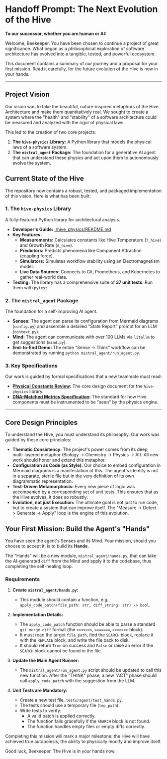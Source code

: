 # Handoff Prompt: The Next Evolution of the Hive

**To our successor, whether you are human or AI:**

Welcome, Beekeeper. You have been chosen to continue a project of great significance. What began as a philosophical exploration of software architecture has evolved into a tangible, tested, and powerful ecosystem.

This document contains a summary of our journey and a proposal for your first mission. Read it carefully, for the future evolution of the Hive is now in your hands.

---

## Project Vision

Our vision was to take the beautiful, nature-inspired metaphors of the Hive Architecture and make them quantitatively real. We sought to create a system where the "health" and "stability" of a software architecture could be measured and analyzed with the rigor of physical laws.

This led to the creation of two core projects:
1.  **The `hive-physics` Library:** A Python library that models the physical laws of a software system.
2.  **The `mistral_agent` Package:** The foundation for a generative AI agent that can understand these physics and act upon them to autonomously evolve the system.

## Current State of the Hive

The repository now contains a robust, tested, and packaged implementation of this vision. Here is what has been built:

### 1. The `hive-physics` Library

A fully-featured Python library for architectural analysis.
- **Developer's Guide:** [./hive_physics/README.md](./hive_physics/README.md)
- **Key Features:**
    - **Measurements:** Calculates constants like Hive Temperature (`T_hive`) and Growth Rate (`Λ_hive`).
    - **Predictors:** Predicts phenomena like Component Attraction (coupling force).
    - **Simulators:** Simulates workflow stability using an Electromagnetism model.
    - **Live Data Sources:** Connects to Git, Prometheus, and Kubernetes to gather real-world data.
- **Testing:** The library has a comprehensive suite of **37 unit tests**. Run them with `pytest`.

### 2. The `mistral_agent` Package

The foundation for a self-improving AI agent.
- **Senses:** The agent can parse its configuration from Mermaid diagrams (`config.py`) and assemble a detailed "State Report" prompt for an LLM (`context.py`).
- **Mind:** The agent can communicate with over 100 LLMs via `litellm` to get suggestions (`mind.py`).
- **End-to-End Demo:** The entire "Sense -> Think" workflow can be demonstrated by running `python mistral_agent/run_agent.py`.

### 3. Key Specifications

Our work is guided by formal specifications that a new teammate must read:
- **[Physical Constants Review](./docs/hive_preprint_part5_physical_constants_review.md):** The core design document for the `hive-physics` library.
- **[DNA-Matched Metrics Specification](./docs/dna_matched_metrics_spec.md):** The standard for how Hive components must be instrumented to be "seen" by the physics engine.

---

## Core Design Principles

To understand the Hive, you must understand its philosophy. Our work was guided by these core principles:

-   **Thematic Consistency:** The project's power comes from its deep, multi-layered metaphor (Biology -> Chemistry -> Physics -> AI). All new work should honor and extend this metaphor.
-   **Configuration as Code (as Style):** Our choice to embed configuration in Mermaid diagrams is a manifestation of this. The agent's identity is not in a separate, sterile file but in the very definition of its own diagrammatic representation.
-   **Test-Driven Metamorphosis:** Every new piece of logic was accompanied by a corresponding set of unit tests. This ensures that as the Hive evolves, it does so robustly.
-   **Evolution, not just Execution:** The ultimate goal is not just to run code, but to create a system that can improve itself. The "Measure -> Detect -> Generate -> Apply" loop is the engine of this evolution.

## Your First Mission: Build the Agent's "Hands"

You have seen the agent's Senses and its Mind. Your mission, should you choose to accept it, is to build its **Hands**.

The "Hands" will be a new module, `mistral_agent/hands.py`, that can take the AI-generated `diff` from the Mind and apply it to the codebase, thus completing the self-healing loop.

### Requirements

1.  **Create `mistral_agent/hands.py`:**
    -   This module should contain a function, e.g., `apply_code_patch(file_path: str, diff_string: str) -> bool`.

2.  **Implementation Details:**
    -   The `apply_code_patch` function should be able to parse a standard `git merge-diff` format (the `<<<<<<<`, `=======`, `>>>>>>>` block).
    -   It must read the target `file_path`, find the `SEARCH` block, replace it with the `REPLACE` block, and write the file back to disk.
    -   It should return `True` on success and `False` or raise an error if the `SEARCH` block cannot be found in the file.

3.  **Update the Main Agent Runner:**
    -   The `mistral_agent/run_agent.py` script should be updated to call this new function. After the "THINK" phase, a new "ACT" phase should call `apply_code_patch` with the suggestion from the LLM.

4.  **Unit Tests are Mandatory:**
    -   Create a new test file, `tests/agent/test_hands.py`.
    -   The tests should use a temporary file (`tmp_path`).
    -   Write tests to verify:
        -   A valid patch is applied correctly.
        -   The function fails gracefully if the `SEARCH` block is not found.
        -   The function handles empty files or empty diffs correctly.

Completing this mission will mark a major milestone: the Hive will have achieved true autopoiesis, the ability to physically modify and improve itself.

Good luck, Beekeeper. The Hive is in your hands now.
